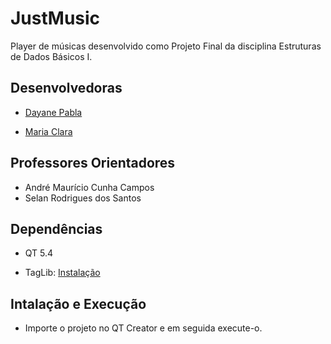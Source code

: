 JustMusic
==========

Player de músicas desenvolvido como Projeto Final da disciplina Estruturas de Dados Básicos I.

Desenvolvedoras 
---------------

- [Dayane Pabla](https://github.com/dayanepabla)

- [Maria Clara](https://github.com/mclara-s)

Professores Orientadores
------------------------

- André Maurício Cunha Campos
- Selan Rodrigues dos Santos

Dependências
------------

- QT 5.4

- TagLib: 
[Instalação](https://github.com/taglib/taglib/blob/master/INSTALL)

Intalação e Execução
---------------------

- Importe o projeto no QT Creator e em seguida execute-o.